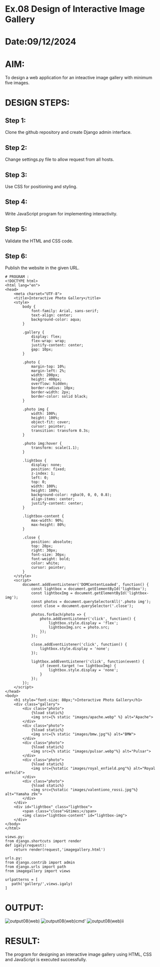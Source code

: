 # Ex.08 Design of Interactive Image Gallery
# Date:09/12/2024
# AIM:
To design a web application for an inteactive image gallery with minimum five images.

# DESIGN STEPS:
## Step 1:
Clone the github repository and create Django admin interface.

## Step 2:
Change settings.py file to allow request from all hosts.

## Step 3:
Use CSS for positioning and styling.

## Step 4:
Write JavaScript program for implementing interactivity.

## Step 5:
Validate the HTML and CSS code.

## Step 6:
Publish the website in the given URL.
```
# PROGRAM :
<!DOCTYPE html>
<html lang="en">
<head>
    <meta charset="UTF-8">
    <title>Interactive Photo Gallery</title>
    <style>
        body {
            font-family: Arial, sans-serif;
            text-align: center;
            background-color: aqua;
        }

        .gallery {
            display: flex;
            flex-wrap: wrap;
            justify-content: center;
            gap: 10px;
        }

        .photo {
            margin-top: 10%;
            margin-left: 2%;
            width: 200px;
            height: 400px;
            overflow: hidden;
            border-radius: 10px;
            border-width: 2px;
            border-color: solid black;
        }

        .photo img {
            width: 100%;
            height: 100%;
            object-fit: cover;
            cursor: pointer;
            transition: transform 0.3s;
        }

        .photo img:hover {
            transform: scale(1.1);
        }

        .lightbox {
            display: none;
            position: fixed;
            z-index: 1;
            left: 0;
            top: 0;
            width: 100%;
            height: 100%;
            background-color: rgba(0, 0, 0, 0.8);
            align-items: center;
            justify-content: center;
        }

        .lightbox-content {
            max-width: 90%;
            max-height: 80%;
        }

        .close {
            position: absolute;
            top: 20px;
            right: 30px;
            font-size: 30px;
            font-weight: bold;
            color: white;
            cursor: pointer;
        }
    </style>
    <script>
        document.addEventListener('DOMContentLoaded', function() {
            const lightbox = document.getElementById('lightbox');
            const lightboxImg = document.getElementById('lightbox-img');
            const photos = document.querySelectorAll('.photo img');
            const close = document.querySelector('.close');

            photos.forEach(photo => {
                photo.addEventListener('click', function() {
                    lightbox.style.display = 'flex';
                    lightboxImg.src = photo.src;
                });
            });

            close.addEventListener('click', function() {
                lightbox.style.display = 'none';
            });

            lightbox.addEventListener('click', function(event) {
                if (event.target !== lightboxImg) {
                    lightbox.style.display = 'none';
                }
            });
        });
    </script>
</head>
<body>
    <h1 style="font-size: 80px;">Interactive Photo Gallery</h1>
    <div class="gallery">
        <div class="photo">
            {%load static%}
            <img src={% static "images/apache.webp" %} alt="Apache">
        </div>
        <div class="photo">
            {%load static%}
            <img src={% static "images/bmw.jpg"%} alt="BMW">
        </div>
        <div class="photo">
            {%load static%}
            <img src={% static "images/pulsar.webp"%} alt="Pulsar">
        </div>
        <div class="photo">
            {%load static%}
            <img src={%static "images/royal_enfield.png"%} alt="Royal enfeild">
        </div>
        <div class="photo">
            {%load static%}
            <img src={%static "images/valentiono_rossi.jpg"%} alt="Yamaha z9x">
        </div>
    </div>
    <div id="lightbox" class="lightbox">
        <span class="close">&times;</span>
        <img class="lightbox-content" id="lightbox-img">
    </div>
</body>
</html>

views.py:
from django.shortcuts import render
def igaly(request):
    return render(request,'imagegallery.html')

urls.py:
from django.contrib import admin
from django.urls import path
from imagegallery import views

urlpatterns = [
   path('gallery/',views.igaly)
]
```
# OUTPUT:

![output08(web)](https://github.com/user-attachments/assets/60b63f6b-2077-4e02-9d80-a5531b86ae5b)
![output08(web)cmd'](https://github.com/user-attachments/assets/b950aa25-b212-498c-bc0b-5887f9c045aa)
![output08(web)ii](https://github.com/user-attachments/assets/9b3568a7-25c1-48f4-b615-e9bc26e0a0ad)

# RESULT:
The program for designing an interactive image gallery using HTML, CSS and JavaScript is executed successfully.
